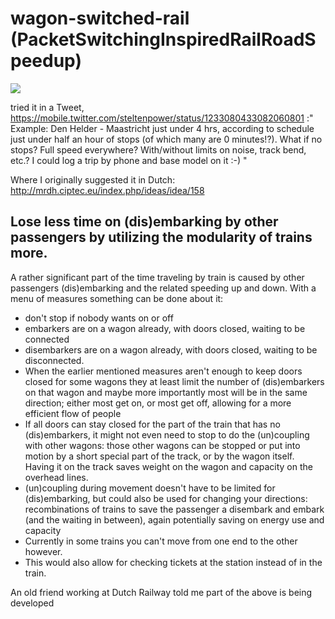 # wagon-switched-rail (PacketSwitchingInspiredRailRoadSpeedup)
<img src="https://repository-images.githubusercontent.com/150909266/89ab4b80-5391-11eb-91a1-ce2954c14898">

tried it in a Tweet, https://mobile.twitter.com/steltenpower/status/1233080433082060801 :"
Example:
Den Helder - Maastricht just under 4 hrs, according to schedule just under half an hour of stops (of which many are 0 minutes!?).
What if no stops?
Full speed everywhere?
With/without limits on noise, track bend, etc.? I could log a trip by phone and base model on it :-)
"

Where I originally suggested it in Dutch: http://mrdh.ciptec.eu/index.php/ideas/idea/158

## Lose less time on (dis)embarking by other passengers by utilizing the modularity of trains more.

A rather significant part of the time traveling by train is caused by other passengers (dis)embarking and the related speeding up and down. With a menu of measures something can be done about it:
- don't stop if nobody wants on or off
- embarkers are on a wagon already, with doors closed, waiting to be connected
- disembarkers are on a wagon already, with doors closed, waiting to be disconnected.
- When the earlier mentioned measures aren't enough to keep doors closed for some wagons they at least limit the number of (dis)embarkers on that wagon and maybe more importantly most will be in the same direction; either most get on, or most get off, allowing for a more efficient flow of people
- If all doors can stay closed for the part of the train that has no (dis)embarkers, it might not even need to stop to do the (un)coupling with other wagons: those other wagons can be stopped or put into motion by a short special part of the track, or by the wagon itself. Having it on the track saves weight on the wagon and capacity on the overhead lines.
- (un)coupling during movement doesn't have to be limited for (dis)embarking, but could also be used for changing your directions: recombinations of trains to save the passenger a disembark and embark (and the waiting in between), again potentially saving on energy use and capacity
- Currently in some trains you can't move from one end to the other however.
- This would also allow for checking tickets at the station instead of in the train.

An old friend working at Dutch Railway told me part of the above is being developed
